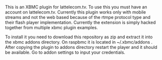 This is an XBMC plugin for lattelecom.tv. To use this you must have an account on lattelecom.tv. 
Currently this plugin works only with mobile streams and not the web based because of the rtmpe 
protocol type and their flash player implementation. Currently the extension is simply hacked 
together from multiple xbmc plugin examples. 

To install it you need to download this repository as zip and extract it into the xbmc addons 
directory. On raspbmc it is located in ~/.xbmc/addons . After copying the plugin to addons 
directory restart the player and it should be available. Go to addon settings to input your 
credentials.
